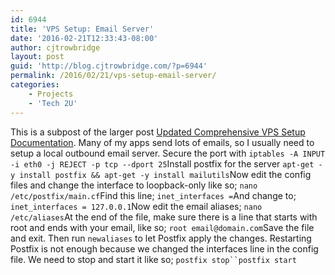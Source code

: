 ```yaml
---
id: 6944
title: 'VPS Setup: Email Server'
date: '2016-02-21T12:33:43-08:00'
author: cjtrowbridge
layout: post
guid: 'http://blog.cjtrowbridge.com/?p=6944'
permalink: /2016/02/21/vps-setup-email-server/
categories:
    - Projects
    - 'Tech 2U'
---
```


This is a subpost of the larger post [Updated Comprehensive VPS Setup Documentation](https://blog.cjtrowbridge.com/2016/02/21/updated-comprehensive-vps-setup-documentation/). Many of my apps send lots of emails, so I usually need to setup a local outbound email server. Secure the port with `iptables -A INPUT -i eth0 -j REJECT -p tcp --dport 25`Install postfix for the server `apt-get -y install postfix && apt-get -y install mailutils`Now edit the config files and change the interface to loopback-only like so; `nano /etc/postfix/main.cf`Find this line; `inet_interfaces =`And change to; `inet_interfaces = 127.0.0.1`Now edit the email aliases; `nano /etc/aliases`At the end of the file, make sure there is a line that starts with root and ends with your email, like so; `root email@domain.com`Save the file and exit. Then run `newaliases` to let Postfix apply the changes. Restarting Postfix is not enough because we changed the interfaces line in the config file. We need to stop and start it like so; `postfix stop``postfix start`